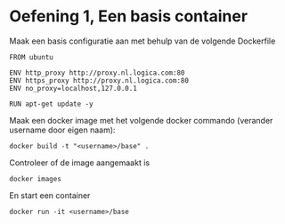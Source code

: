 # Oefening 1, Een basis container

Maak een basis configuratie aan met behulp van de volgende Dockerfile

```
FROM ubuntu

ENV http_proxy http://proxy.nl.logica.com:80
ENV https_proxy http://proxy.nl.logica.com:80
ENV no_proxy=localhost,127.0.0.1

RUN apt-get update -y
```

Maak een docker image met het volgende docker commando (verander username door eigen naam):

```
docker build -t "<username>/base" .
```

Controleer of de image aangemaakt is

```
docker images
```

En start een container

```
docker run -it <username>/base
```

